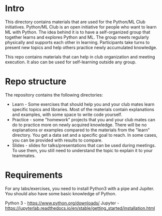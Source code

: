 # Intro
This directory contains materials that are used for the Python/ML Club initiatives.
Python/ML Club is an open initiative for people who want to learn ML with Python. The idea behind it is to have a self-organized group that together learns and explores Python and ML. The group meets regularly physically and supports each other in learning. Participants take turns to present new topics and help others practice newly accumulated knowledge.

This repo contains materials that can help in club organization and meeting execution. It also can be used for self-learning outside any group.

# Repo structure
The repository contains the following directories:
- Learn - Some exercises that should help you and your club mates learn specific topics and libraries. Most of the materials contain explanations and examples, with some space to write code yourself.
- Practice - some "homework" projects that you and your club mates can do to practice more on newly acquired knowledge. There will be no explanations or examples compared to the materials from the "learn" directory. You get a data set and a specific goal to reach. In some cases, you can be provided with results to compare.
- Slides - slides for talks/presentations that can be used during meetings. To use them, you still need to understand the topic to explain it to your teammates.

# Requirements
For any labs/exercises, you need to install Python3 with a pipe and Jupiter. You should also have some basic knowledge of Python.

Python 3 - https://www.python.org/downloads/
Jupyter - https://jupyterlab.readthedocs.io/en/stable/getting_started/installation.html
